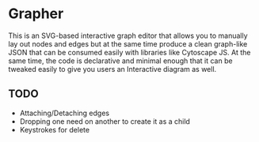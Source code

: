 # Grapher

This is an SVG-based interactive graph editor that allows you to manually lay out nodes and edges but at the same time produce a clean graph-like JSON that can be consumed easily with libraries like Cytoscape JS. At the same time, the code is declarative and minimal enough that it can be tweaked easily to give you users an Interactive diagram as well.

## TODO

- Attaching/Detaching edges
- Dropping one need on another to create it as a child
- Keystrokes for delete

